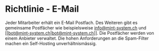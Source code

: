 # Richtlinie - E-Mail

Jeder Mitarbeiter erhält ein E-Mail Postfach. Des Weiteren gibt es gemeinsame Postfächer wie beispielsweise info@mint-system.ch und [[bot@mint-system.ch|bot@mint-system.ch]]. Die Postfächer werden von einem Anbieter verwaltet. Die hohen Anforderungen an die Spam-Filter machen ein Self-Hosting unverhältnismässig.